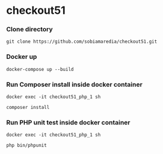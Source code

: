# checkout51

### Clone directory

```shell script
git clone https://github.com/sobiamaredia/checkout51.git
```

### Docker up

```shell script
docker-compose up --build
```

### Run Composer install inside docker container

```shell script
docker exec -it checkout51_php_1 sh
```

```shell script
composer install
```

### Run PHP unit test inside docker container 

```shell script
docker exec -it checkout51_php_1 sh
```

```shell script
php bin/phpunit
```
